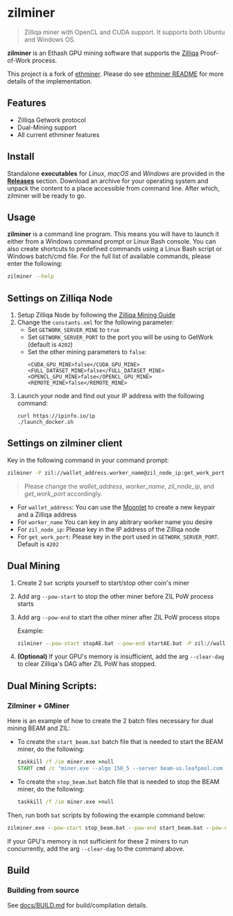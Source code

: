 # zilminer

> Zilliqa miner with OpenCL and CUDA support. It supports both Ubuntu and Windows OS.

**zilminer** is an Ethash GPU mining software that supports the [Zilliqa](https://github.com/Zilliqa) Proof-of-Work process. 

This project is a fork of [ethminer](https://github.com/ethereum-mining/ethminer). Please do see [ethminer README](ethminer.README.md) for more details of the implementation.

## Features

* Zilliqa Getwork protocol
* Dual-Mining support
* All current ethminer features


## Install

Standalone **executables** for *Linux*, *macOS* and *Windows* are provided in
the [**Releases**](https://github.com/DurianStallSingapore/ZILMiner/releases) section.
Download an archive for your operating system and unpack the content to a place
accessible from command line. After which, zilminer will be ready to go.


## Usage

**zilminer** is a command line program. This means you will have to launch it either
from a Windows command prompt or Linux Bash console. You can also create shortcuts to
predefined commands using a Linux Bash script or Windows batch/cmd file.
For the full list of available commands, please enter the following:

```sh
zilminer --help
```

## Settings on Zilliqa Node
1. Setup Zilliqa Node by following the [Zilliqa Mining Guide](https://github.com/Zilliqa/Zilliqa/wiki/Mining)
2. Change the `constants.xml` for the following parameter:
    - Set `GETWORK_SERVER_MINE` to `true`
    - Set `GETWORK_SERVER_PORT` to the port you will be using to GetWork (default is `4202`)
    - Set the other mining parameters to `false`:
       ```
       <CUDA_GPU_MINE>false</CUDA_GPU_MINE>
       <FULL_DATASET_MINE>false</FULL_DATASET_MINE>
       <OPENCL_GPU_MINE>false</OPENCL_GPU_MINE>
       <REMOTE_MINE>false</REMOTE_MINE>
       ```
3. Launch your node and find out your IP address with the following command:
    ```
    curl https://ipinfo.io/ip
    ./launch_docker.sh
    ```

## Settings on zilminer client

Key in the following command in your command prompt:
```sh
zilminer -P zil://wallet_address.worker_name@zil_node_ip:get_work_port
```
> Please change the *wallet_address*, *worker_name*, *zil_node_ip*, and *get_work_port* accordingly.

- For `wallet_address`: You can use the [Moonlet](https://moonlet.xyz/) to create a new keypair and a Zilliqa address
- For `worker_name` You can key in any abitrary worker name you desire
- For `zil_node_ip`: Please key in the IP address of the Zilliqa node
- For `get_work_port`: Please key in the port used in `GETWORK_SERVER_PORT`. Default is `4202`

## Dual Mining

1. Create 2 `bat` scripts yourself to start/stop other coin's miner
2. Add arg `--pow-start` to stop the other miner before ZIL PoW process starts
3. Add arg `--pow-end` to start the other miner after ZIL PoW process stops

   Example:
   ```sh
   zilminer --pow-start stopAE.bat --pow-end startAE.bat -P zil://wallet_address.worker_name@zil_node_ip:get_work_port
   ```

4. **(Optional)** If your GPU's memory is insufficient, add the arg `--clear-dag` to clear Zilliqa's DAG after ZIL PoW has stopped.

## Dual Mining Scripts:

### Zilminer + GMiner

Here is an example of how to create the 2 batch files necessary for dual mining BEAM and ZIL:

- To create the `start_beam.bat` batch file that is needed to start the BEAM miner, do the following:
   ```bat
   taskkill /f /im miner.exe >null
   START cmd /c "miner.exe --algo 150_5 --server beam-us.leafpool.com --port 4444 --ssl 1 --user walletxxx.namexxx"
   ```

- To create the `stop_beam.bat` batch file that is needed to stop the BEAM miner, do the following:
   ```bat
   taskkill /f /im miner.exe >null
   ```

Then, run both `bat` scripts by following the example command below:
```bat
zilminer.exe --pow-start stop_beam.bat --pow-end start_beam.bat --pow-end-at-startup -P zil://wallet_address.worker_name@proxy.getzil.com:5000/api
```

If your GPU's memory is not sufficient for these 2 miners to run concurrently, add the arg `--clear-dag` to the command above.

## Build

### Building from source

See [docs/BUILD.md](docs/BUILD.md) for build/compilation details.
